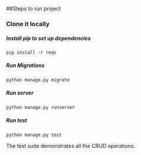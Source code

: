 ##Steps to run project

### Clone it locally

##### Install pip to set up dependencies

```pip install -r reqs```

##### Run Migrations

```python manage.py migrate```

##### Run server

```python manage.py runserver```

##### Run test

```python manage.py test```

The test suite demonstrates all the CRUD operations.
